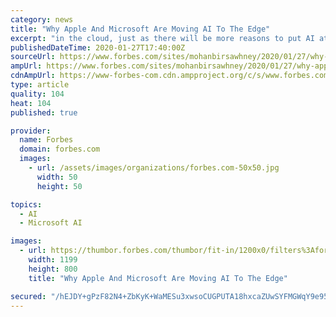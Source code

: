 ```yaml
---
category: news
title: "Why Apple And Microsoft Are Moving AI To The Edge"
excerpt: "in the cloud, just as there will be more reasons to put AI at the edge. In this post, I explore what that means and how Apple and Microsoft are moving AI to the edge."
publishedDateTime: 2020-01-27T17:40:00Z
sourceUrl: https://www.forbes.com/sites/mohanbirsawhney/2020/01/27/why-apple-and-microsoft-are-moving-ai-to-the-edge/
ampUrl: https://www.forbes.com/sites/mohanbirsawhney/2020/01/27/why-apple-and-microsoft-are-moving-ai-to-the-edge/amp/
cdnAmpUrl: https://www-forbes-com.cdn.ampproject.org/c/s/www.forbes.com/sites/mohanbirsawhney/2020/01/27/why-apple-and-microsoft-are-moving-ai-to-the-edge/amp/
type: article
quality: 104
heat: 104
published: true

provider:
  name: Forbes
  domain: forbes.com
  images:
    - url: /assets/images/organizations/forbes.com-50x50.jpg
      width: 50
      height: 50

topics:
  - AI
  - Microsoft AI

images:
  - url: https://thumbor.forbes.com/thumbor/fit-in/1200x0/filters%3Aformat%28jpg%29/https%3A%2F%2Fspecials-images.forbesimg.com%2Fimageserve%2F5e2f1e5cf133f400076acb0b%2F0x0.jpg
    width: 1199
    height: 800
    title: "Why Apple And Microsoft Are Moving AI To The Edge"

secured: "/hEJDY+gPzF82N4+ZbKyK+WaMESu3xwsoCUGPUTA18hxcaZUwSYFMGWqY9e95fnI4kX1MunlVu7PVRsx/L6xPWHQRjYh4HNkmTiys6OhRZQnuz1kfgQZ98WXV7Xp861yHtDs3ZaGBun3cvQsXaeW/1n9JfeWjKf8R6xVHXG4/FB87Nzz7JCj1HQ/hGC5q/+dltPvCX4/Y1ho25YERlQkHnFNQfAOTY/7s/kITAJabAEDu3SjhlES9jSYtV3gq+Y4P14AMdXSYNqmHiATd84rdld/zeimcWDpl2RfLFHNl/5yohs+atoc9mbhI98zgEJEsTylXy1HIOwoAJzu2RfTyXBWT5kkdZZVZVzzisS/6KM/mAuVu6NdG/gDYrXpSYcVVY2XRS1bP3dbUwkLoiIG2YDplN+O8eb5rPm9U7jcOZDKbpG1Nmb18175z0xQCBld4q+eH6cY0kJuS8IU2ahj71EFXBswsjk2x4TtHAgKO78=;TVZeA9xkDsj37cf2UatROQ=="
---
```


